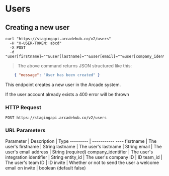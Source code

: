 # Users

## Creating a new user

```shell
curl "https://stagingapi.arcadehub.co/v2/users"
  -H "X-USER-TOKEN: abcd"
  -X POST
  -d "user[firstname]=""&user[lastname]=""&user[email]=""&user[company_identifier]=""&user[entity_id]=""&user[team_id]=""&user[invite]="""
```

> The above command returns JSON structured like this:

```json
    { "message": "User has been created" }
```

This endpoint creates a new user in the Arcade system.

<aside class="warning">If the user account already exists a 400 error will be thrown</aside>

### HTTP Request

`POST https://stagingapi.arcadehub.co/v2/users`

### URL Parameters

Parameter | Description | Type
--------- | -----------   ----
fisrtname | The user's firstname | String
lastname | The user's lastname | String
email | The user's email address | String (required)
company_identifier | The user's integration identifier | String
entity_id | The user's company ID | ID
team_id | The user's team ID | ID
invite | Whether or not to send the user a welcome email on invite | boolean (default false)
